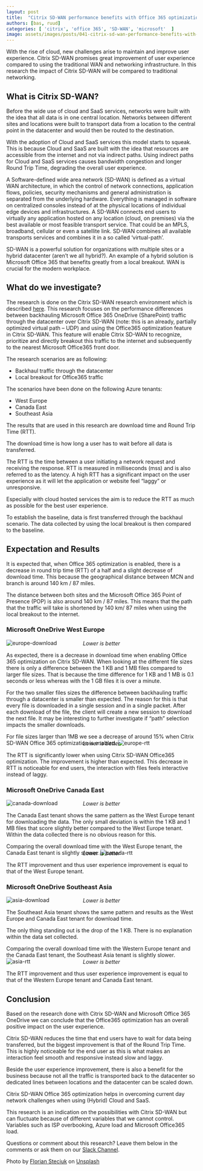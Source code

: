 ```yaml
---
layout: post
title:  "Citrix SD-WAN performance benefits with Office 365 optimization"
authors: [bas, ruud]
categories: [ 'citrix', 'office 365', 'SD-WAN', 'microsoft'  ]
image: assets/images/posts/041-citrix-sd-wan-performance-benefits-with-office-365-optimization/041-citrix-sd-wan-feature-image.png
---
```

With the rise of cloud, new challenges arise to maintain and improve user experience. Citrix SD-WAN promises great improvement of user experience compared to using the traditional WAN and networking infrastructure. In this research the impact of Citrix SD-WAN will be compared to traditional networking.

## What is Citrix SD-WAN?

Before the wide use of cloud and SaaS services, networks were built with the idea that all data is in one central location. Networks between different sites and locations were built to transport data from a location to the central point in the datacenter and would then be routed to the destination.

With the adoption of Cloud and SaaS services this model starts to squeak. This is because Cloud and SaaS are built with the idea that resources are accessible from the internet and not via indirect paths.
Using indirect paths for Cloud and SaaS services causes bandwidth congestion and longer Round Trip Time, degrading the overall user experience.

A Software-defined wide area network (SD-WAN) is defined as a virtual WAN architecture, in which the control of network connections, application flows, policies, security mechanisms and general administration is separated from the underlying hardware. Everything is managed in software on centralized consoles instead of at the physical locations of individual edge devices and infrastructures. A SD-WAN connects end users to virtually any application hosted on any location (cloud, on premises) via the best available or most feasible transport service. That could be an MPLS, broadband, cellular or even a satellite link. SD-WAN combines all available transports services and combines it in a so called ‘virtual-path’.

SD-WAN is a powerful solution for organizations with multiple sites or a hybrid datacenter (aren’t we all hybrid?). An example of a hybrid solution is Microsoft Office 365 that benefits greatly from a local breakout. WAN is crucial for the modern workplace.

## What do we investigate?
The research is done on the Citrix SD-WAN research environment which is described [here]({{site.url}}/2019-12-19-sd-wan-network-architecture-setup-2019). This research focuses on the performance differences between backhauling Microsoft Office 365 OneDrive (SharePoint) traffic through the datacenter over Citrix SD-WAN (note: this is an already, partially optimized virtual path – UDP) and using the Office365 optimization feature in Citrix SD-WAN. This feature will enable Citrix SD-WAN to recognize, prioritize and directly breakout this traffic to the internet and subsequently to the nearest Microsoft Office365 front door.

The research scenarios are as following:

  * Backhaul traffic through the datacenter
  * Local breakout for Office365 traffic

The scenarios have been done on the following Azure tenants:

  * West Europe
  * Canada East
  * Southeast Asia

The results that are used in this research are download time and Round Trip Time (RTT).

The download time is how long a user has to wait before all data is transferred.

The RTT is the time between a user initiating a network request and receiving the response. RTT is measured in milliseconds (mss) and is also referred to as the latency. A high RTT has a significant impact on the user experience as it will let the application or website feel “laggy” or unresponsive.

Especially with cloud hosted services the aim is to reduce the RTT as much as possible for the best user experience.

To establish the baseline, data is first transferred through the backhaul scenario. The data collected by using the local breakout is then compared to the baseline.

## Expectation and Results
It is expected that, when Office 365 optimization is enabled, there is a decrease in round trip time (RTT) of a half and a slight decrease of download time. This because the geographical distance between MCN and branch is around 140 km / 87 miles.

The distance between both sites and the Microsoft Office 365 Point of Presence (POP) is also around 140 km / 87 miles. This means that the path that the traffic will take is shortened by 140 km/ 87 miles when using the local breakout to the internet.

### Microsoft OneDrive West Europe
![europe-download]({{site.baseurl}}/assets/images/posts/041-citrix-sd-wan-performance-benefits-with-office-365-optimization/041-citrix-sd-wan-west-europe-download.png)
<p align="center" style="margin-top: -30px;" >
  <i>Lower is better</i>
</p>
As expected, there is a decrease in download time when enabling Office 365 optimization on Citrix SD-WAN. When looking at the different file sizes there is only a difference between the 1 KB and 1 MB files compared to larger file sizes. That is because the time difference for 1 KB and 1 MB is 0.1 seconds or less whereas with the 1 GB files it is over a minute.

For the two smaller files sizes the difference between backhauling traffic through a datacenter is smaller than expected. The reason for this is that every file is downloaded in a single session and in a single packet. After each download of the file, the client will create a new session to download the next file. It may be interesting to further investigate if “path” selection impacts the smaller downloads.

For file sizes larger than 1MB we see a decrease of around 15% when Citrix SD-WAN Office 365 optimization is enabled.
![europe-rtt]({{site.baseurl}}/assets/images/posts/041-citrix-sd-wan-performance-benefits-with-office-365-optimization/041-citrix-sd-wan-west-europe-rtt.png)
<p align="center" style="margin-top: -30px;" >
  <i>Lower is better</i>
</p>
The RTT is significantly lower when using Citrix SD-WAN Office365 optimization. The improvement is higher than expected. This decrease in RTT is noticeable for end users, the interaction with files feels interactive instead of laggy.

### Microsoft OneDrive Canada East
![canada-download]({{site.baseurl}}/assets/images/posts/041-citrix-sd-wan-performance-benefits-with-office-365-optimization/041-citrix-sd-wan-canada-east-download.png)
<p align="center" style="margin-top: -30px;" >
  <i>Lower is better</i>
</p>
The Canada East tenant shows the same pattern as the West Europe tenant for downloading the data. The only small deviation is within the 1 KB and 1 MB files that score slightly better compared to the West Europe tenant. Within the data collected there is no obvious reason for this.

Comparing the overall download time with the West Europe tenant, the Canada East tenant is slightly slower.
![canada-rtt]({{site.baseurl}}/assets/images/posts/041-citrix-sd-wan-performance-benefits-with-office-365-optimization/041-citrix-sd-wan-canada-east-rtt.png)
<p align="center" style="margin-top: -30px;" >
  <i>Lower is better</i>
</p>
The RTT improvement and thus user experience improvement is equal to that of the West Europe tenant.

### Microsoft OneDrive Southeast Asia
![asia-download]({{site.baseurl}}/assets/images/posts/041-citrix-sd-wan-performance-benefits-with-office-365-optimization/041-citrix-sd-wan-sourtheast-asia-download.png)
<p align="center" style="margin-top: -30px;" >
  <i>Lower is better</i>
</p>
The Southeast Asia tenant shows the same pattern and results as the West Europe and Canada East tenant for download time.

The only thing standing out is the drop of the 1 KB. There is no explanation within the data set collected.

Comparing the overall download time with the Western Europe tenant and the Canada East tenant, the Southeast Asia tenant is slightly slower.
![asia-rtt]({{site.baseurl}}/assets/images/posts/041-citrix-sd-wan-performance-benefits-with-office-365-optimization/041-citrix-sd-wan-sourtheast-asia-rtt.png)
<p align="center" style="margin-top: -30px;" >
  <i>Lower is better</i>
</p>
The RTT improvement and thus user experience improvement is equal to that of the Western Europe tenant and Canada East tenant.

## Conclusion
Based on the research done with Citrix SD-WAN and Microsoft Office 365 OneDrive we can conclude that the Office365 optimization has an overall positive impact on the user experience.

Citrix SD-WAN reduces the time that end users have to wait for data being transferred, but the biggest improvement is that of the Round Trip Time. This is highly noticeable for the end user as this is what makes an interaction feel smooth and responsive instead slow and laggy.

Beside the user experience improvement, there is also a benefit for the business because not all the traffic is transported back to the datacenter so dedicated lines between locations and the datacenter can be scaled down.

Citrix SD-WAN Office 365 optimization helps in overcoming current day network challenges when using (Hybrid) Cloud and SaaS.

This research is an indication on the possibilities with Citrix SD-WAN but can fluctuate because of different variables that we cannot control. Variables such as ISP overbooking, Azure load and Microsoft Office365 load.

Questions or comment about this research? Leave them below in the comments or ask them on our [Slack Channel](https://{{site.title}}.slack.com).

Photo by [Florian Steciuk](https://unsplash.com/@flo_stk?utm_source=unsplash&utm_medium=referral&utm_content=creditCopyText) on [Unsplash](https://unsplash.com/?utm_source=unsplash&utm_medium=referral&utm_content=creditCopyText)